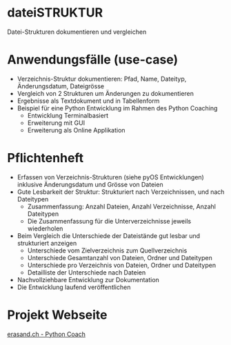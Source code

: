 # dateiSTRUKTUR
Datei-Strukturen dokumentieren und vergleichen

# Anwendungsfälle (use-case)
* Verzeichnis-Struktur dokumentieren: Pfad, Name, Dateityp, Änderungsdatum, Dateigrösse
* Vergleich von 2 Strukturen um Änderungen zu dokumentieren
* Ergebnisse als Textdokument und in Tabellenform
* Beispiel für eine Python Entwicklung im Rahmen des Python Coaching
  * Entwicklung Terminalbasiert
  * Erweiterung mit GUI
  * Erweiterung als Online Applikation

# Pflichtenheft
* Erfassen von Verzeichnis-Strukturen (siehe pyOS Entwicklungen) inklusive Änderungsdatum und Grösse von Dateien
* Gute Lesbarkeit der Struktur: Strukturiert nach Verzeichnissen, und nach Dateitypen
  * Zusammenfassung: Anzahl Dateien, Anzahl Verzeichnisse, Anzahl Dateitypen
  * Die Zusammenfassung für die Unterverzeichnisse jeweils wiederholen
* Beim Vergleich die Unterschiede der Dateistände gut lesbar und strukturiert anzeigen
  * Unterschiede vom Zielverzeichnis zum Quellverzeichnis
  * Unterschiede Gesamtanzahl von Dateien, Ordner und Dateitypen
  * Unterschiede pro Verzeichnis von Dateien, Ordner und Dateitypen
  * Detailliste der Unterschiede nach Dateien
* Nachvollziehbare Entwicklung zur Dokumentation
* Die Entwicklung laufend veröffentlichen

# Projekt Webseite
<a href="https://www.erasand.ch/pycoach" target="_blank">erasand.ch - Python Coach</a>
